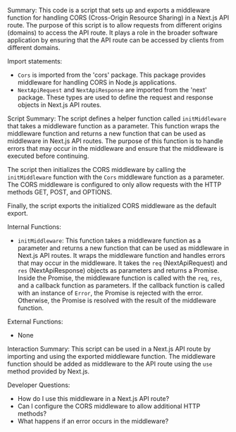 Summary:
This code is a script that sets up and exports a middleware function for handling CORS (Cross-Origin Resource Sharing) in a Next.js API route. The purpose of this script is to allow requests from different origins (domains) to access the API route. It plays a role in the broader software application by ensuring that the API route can be accessed by clients from different domains.

Import statements:
- `Cors` is imported from the 'cors' package. This package provides middleware for handling CORS in Node.js applications.
- `NextApiRequest` and `NextApiResponse` are imported from the 'next' package. These types are used to define the request and response objects in Next.js API routes.

Script Summary:
The script defines a helper function called `initMiddleware` that takes a middleware function as a parameter. This function wraps the middleware function and returns a new function that can be used as middleware in Next.js API routes. The purpose of this function is to handle errors that may occur in the middleware and ensure that the middleware is executed before continuing.

The script then initializes the CORS middleware by calling the `initMiddleware` function with the `Cors` middleware function as a parameter. The CORS middleware is configured to only allow requests with the HTTP methods GET, POST, and OPTIONS.

Finally, the script exports the initialized CORS middleware as the default export.

Internal Functions:
- `initMiddleware`: This function takes a middleware function as a parameter and returns a new function that can be used as middleware in Next.js API routes. It wraps the middleware function and handles errors that may occur in the middleware. It takes the `req` (NextApiRequest) and `res` (NextApiResponse) objects as parameters and returns a Promise. Inside the Promise, the middleware function is called with the `req`, `res`, and a callback function as parameters. If the callback function is called with an instance of `Error`, the Promise is rejected with the error. Otherwise, the Promise is resolved with the result of the middleware function.

External Functions:
- None

Interaction Summary:
This script can be used in a Next.js API route by importing and using the exported middleware function. The middleware function should be added as middleware to the API route using the `use` method provided by Next.js.

Developer Questions:
- How do I use this middleware in a Next.js API route?
- Can I configure the CORS middleware to allow additional HTTP methods?
- What happens if an error occurs in the middleware?